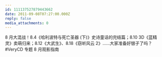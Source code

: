 ```yaml
---
id: 111137527879443662
date: 2011-09-08T07:27:00.000Z
reply: false
media_attachments: 0
---
```


8 月大混战！8.4《哈利波特与死亡圣器 (下)》史诗童话的完结篇；8.10 3D《蓝精灵》卖萌归来；8.12《大武生》、8.18《窃听风云 2》……大家准备好银子了吗？ #VeryCD 专题 8 月观影指南 ​​​​

